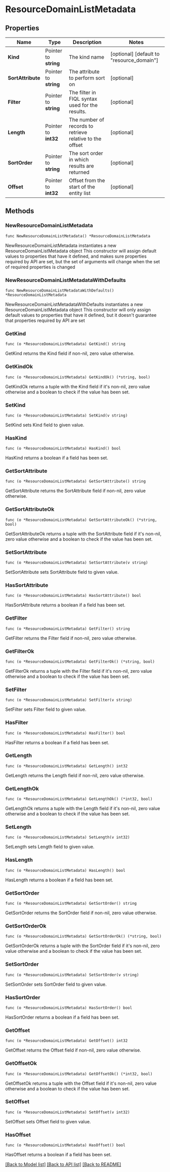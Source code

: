 # ResourceDomainListMetadata

## Properties

Name | Type | Description | Notes
------------ | ------------- | ------------- | -------------
**Kind** | Pointer to **string** | The kind name | [optional] [default to "resource_domain"]
**SortAttribute** | Pointer to **string** | The attribute to perform sort on | [optional] 
**Filter** | Pointer to **string** | The filter in FIQL syntax used for the results. | [optional] 
**Length** | Pointer to **int32** | The number of records to retrieve relative to the offset | [optional] 
**SortOrder** | Pointer to **string** | The sort order in which results are returned | [optional] 
**Offset** | Pointer to **int32** | Offset from the start of the entity list | [optional] 

## Methods

### NewResourceDomainListMetadata

`func NewResourceDomainListMetadata() *ResourceDomainListMetadata`

NewResourceDomainListMetadata instantiates a new ResourceDomainListMetadata object
This constructor will assign default values to properties that have it defined,
and makes sure properties required by API are set, but the set of arguments
will change when the set of required properties is changed

### NewResourceDomainListMetadataWithDefaults

`func NewResourceDomainListMetadataWithDefaults() *ResourceDomainListMetadata`

NewResourceDomainListMetadataWithDefaults instantiates a new ResourceDomainListMetadata object
This constructor will only assign default values to properties that have it defined,
but it doesn't guarantee that properties required by API are set

### GetKind

`func (o *ResourceDomainListMetadata) GetKind() string`

GetKind returns the Kind field if non-nil, zero value otherwise.

### GetKindOk

`func (o *ResourceDomainListMetadata) GetKindOk() (*string, bool)`

GetKindOk returns a tuple with the Kind field if it's non-nil, zero value otherwise
and a boolean to check if the value has been set.

### SetKind

`func (o *ResourceDomainListMetadata) SetKind(v string)`

SetKind sets Kind field to given value.

### HasKind

`func (o *ResourceDomainListMetadata) HasKind() bool`

HasKind returns a boolean if a field has been set.

### GetSortAttribute

`func (o *ResourceDomainListMetadata) GetSortAttribute() string`

GetSortAttribute returns the SortAttribute field if non-nil, zero value otherwise.

### GetSortAttributeOk

`func (o *ResourceDomainListMetadata) GetSortAttributeOk() (*string, bool)`

GetSortAttributeOk returns a tuple with the SortAttribute field if it's non-nil, zero value otherwise
and a boolean to check if the value has been set.

### SetSortAttribute

`func (o *ResourceDomainListMetadata) SetSortAttribute(v string)`

SetSortAttribute sets SortAttribute field to given value.

### HasSortAttribute

`func (o *ResourceDomainListMetadata) HasSortAttribute() bool`

HasSortAttribute returns a boolean if a field has been set.

### GetFilter

`func (o *ResourceDomainListMetadata) GetFilter() string`

GetFilter returns the Filter field if non-nil, zero value otherwise.

### GetFilterOk

`func (o *ResourceDomainListMetadata) GetFilterOk() (*string, bool)`

GetFilterOk returns a tuple with the Filter field if it's non-nil, zero value otherwise
and a boolean to check if the value has been set.

### SetFilter

`func (o *ResourceDomainListMetadata) SetFilter(v string)`

SetFilter sets Filter field to given value.

### HasFilter

`func (o *ResourceDomainListMetadata) HasFilter() bool`

HasFilter returns a boolean if a field has been set.

### GetLength

`func (o *ResourceDomainListMetadata) GetLength() int32`

GetLength returns the Length field if non-nil, zero value otherwise.

### GetLengthOk

`func (o *ResourceDomainListMetadata) GetLengthOk() (*int32, bool)`

GetLengthOk returns a tuple with the Length field if it's non-nil, zero value otherwise
and a boolean to check if the value has been set.

### SetLength

`func (o *ResourceDomainListMetadata) SetLength(v int32)`

SetLength sets Length field to given value.

### HasLength

`func (o *ResourceDomainListMetadata) HasLength() bool`

HasLength returns a boolean if a field has been set.

### GetSortOrder

`func (o *ResourceDomainListMetadata) GetSortOrder() string`

GetSortOrder returns the SortOrder field if non-nil, zero value otherwise.

### GetSortOrderOk

`func (o *ResourceDomainListMetadata) GetSortOrderOk() (*string, bool)`

GetSortOrderOk returns a tuple with the SortOrder field if it's non-nil, zero value otherwise
and a boolean to check if the value has been set.

### SetSortOrder

`func (o *ResourceDomainListMetadata) SetSortOrder(v string)`

SetSortOrder sets SortOrder field to given value.

### HasSortOrder

`func (o *ResourceDomainListMetadata) HasSortOrder() bool`

HasSortOrder returns a boolean if a field has been set.

### GetOffset

`func (o *ResourceDomainListMetadata) GetOffset() int32`

GetOffset returns the Offset field if non-nil, zero value otherwise.

### GetOffsetOk

`func (o *ResourceDomainListMetadata) GetOffsetOk() (*int32, bool)`

GetOffsetOk returns a tuple with the Offset field if it's non-nil, zero value otherwise
and a boolean to check if the value has been set.

### SetOffset

`func (o *ResourceDomainListMetadata) SetOffset(v int32)`

SetOffset sets Offset field to given value.

### HasOffset

`func (o *ResourceDomainListMetadata) HasOffset() bool`

HasOffset returns a boolean if a field has been set.


[[Back to Model list]](../README.md#documentation-for-models) [[Back to API list]](../README.md#documentation-for-api-endpoints) [[Back to README]](../README.md)


